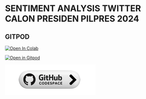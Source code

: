 # SENTIMENT ANALYSIS TWITTER CALON PRESIDEN PILPRES 2024


## GITPOD

[![Open In Colab](https://colab.research.google.com/assets/colab-badge.svg)](https://github.com/roniwahyu/python-twitter-pilpres2024/blob/main/3.%20Topic%20Modelling.ipynb)

[![Open in Gitpod](https://gitpod.io/button/open-in-gitpod.svg)](https://gitpod.io/#https://github.com/roniwahyu/python-twitter-pilpres2024)

[![Open in Codespace](https://github.com/roniwahyu/python-twitter-pilpres2024/blob/main/codespace300x100.png)](https://github.com/codespaces/new?skip_quickstart=true&machine=standardLinux32gb&repo=658635740&ref=main&geo=SoutheastAsia)
